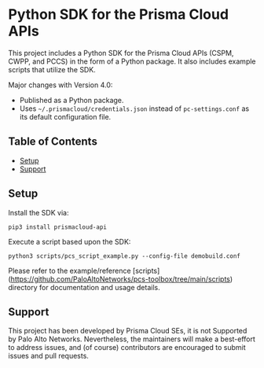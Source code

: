 # Python SDK for the Prisma Cloud APIs

This project includes a Python SDK for the Prisma Cloud APIs (CSPM, CWPP, and PCCS) in the form of a Python package.
It also includes example scripts that utilize the SDK.

Major changes with Version 4.0:

* Published as a Python package.
* Uses `~/.prismacloud/credentials.json` instead of `pc-settings.conf` as its default configuration file.

## Table of Contents

* [Setup](#Setup)
* [Support](#Support)


## Setup

Install the SDK via:

```
pip3 install prismacloud-api
```

Execute a script based upon the SDK:

```
python3 scripts/pcs_script_example.py --config-file demobuild.conf
```

Please refer to the example/reference [scripts] (https://github.com/PaloAltoNetworks/pcs-toolbox/tree/main/scripts) directory for documentation and usage details.


## Support

This project has been developed by Prisma Cloud SEs, it is not Supported by Palo Alto Networks.
Nevertheless, the maintainers will make a best-effort to address issues, and (of course) contributors are encouraged to submit issues and pull requests.
